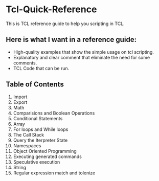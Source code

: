 # Tcl-Quick-Reference
This is TCL reference guide to help you scripting in TCL.

##  Here is what I want in a reference guide:
* High-quality examples that show the simple usage on tcl scripting.
* Explanatory and clear comment that eliminate the need for some comments.
* TCL Code that can be run.

## Table of Contents
1. Import
2. Export
3. Math
4. Comparisions and Boolean Operations 
5. Conditional Statements 
6. Array
7. For loops and While loops
8. The Call Stack
9. Query the Iterpreter State
10. Namespaces
11. Object Oriented Programming
12. Executing generated commands
13. Speculative execution
14. String
15. Regular expression match and tolenize
